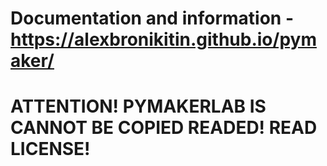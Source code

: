 # Documentation and information - https://alexbronikitin.github.io/pymaker/

# ATTENTION! PYMAKERLAB IS CANNOT BE COPIED READED! READ LICENSE!